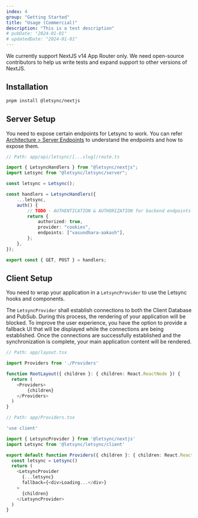 ```yaml
---
index: 4
group: "Getting Started"
title: "Usage (Commercial)"
description: "This is a test description"
# pubDate: "2024-01-01"
# updatedDate: "2024-01-01"
---
```


We currently support NextJS v14 App Router only. We need open-source contributors to help us write tests and expand support to other versions of NextJS.

## Installation

```bash
pnpm install @letsync/nextjs
```

## Server Setup

You need to expose certain endpoints for Letsync to work. You can refer <a href="/docs/architecture#server-endpoints">Architecture > Server Endpoints</a> to understand the endpoints and how to expose them.

```ts
// Path: app/api/letsync/[...slug]/route.ts

import { LetsyncHandlers } from "@letsync/nextjs";
import Letsync from "@letsync/letsync/server";

const letsync = Letsync();

const handlers = LetsyncHandlers({
	...letsync,
	auth() {
		// TODO - AUTHENTICATION & AUTHORIZATION for backend endpoints
		return {
			authorized: true,
			provider: "cookies",
			endpoints: ["vasundhara-aakash"],
		};
	},
});

export const { GET, POST } = handlers;
```

## Client Setup

You need to wrap your application in a `LetsyncProvider` to use the Letsync hooks and components.

The `LetsyncProvider` shall establish connections to both the Client Database and PubSub. During this process, the rendering of your application will be blocked. To improve the user experience, you have the option to provide a fallback UI that will be displayed while the connections are being established. Once the connections are successfully established and the synchronization is complete, your main application content will be rendered.

```ts
// Path: app/layout.tsx

import Providers from './Providers'

function RootLayout({ children }: { children: React.ReactNode }) {
  return (
    <Providers>
        {children}
    </Providers>
  )
}
```

```ts
// Path: app/Providers.tsx

'use client'

import { LetsyncProvider } from '@letsync/nextjs'
import Letsync from '@letsync/letsync/client'

export default function Providers({ children }: { children: React.ReactNode }) {
  const letsync = Letsync()
  return (
    <LetsyncProvider
      {...letsync}
      fallback={<div>Loading...</div>}
    >
      {children}
    </LetsyncProvider>
  )
}
```
